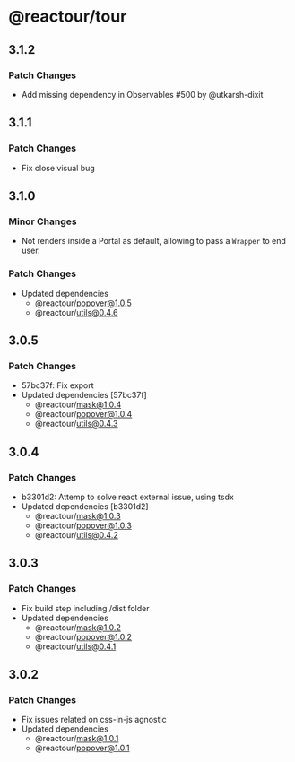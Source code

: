 # @reactour/tour

## 3.1.2

### Patch Changes

- Add missing dependency in Observables #500 by @utkarsh-dixit

## 3.1.1

### Patch Changes

- Fix close visual bug

## 3.1.0

### Minor Changes

- Not renders inside a Portal as default, allowing to pass a `Wrapper` to end user.

### Patch Changes

- Updated dependencies
  - @reactour/popover@1.0.5
  - @reactour/utils@0.4.6

## 3.0.5

### Patch Changes

- 57bc37f: Fix export
- Updated dependencies [57bc37f]
  - @reactour/mask@1.0.4
  - @reactour/popover@1.0.4
  - @reactour/utils@0.4.3

## 3.0.4

### Patch Changes

- b3301d2: Attemp to solve react external issue, using tsdx
- Updated dependencies [b3301d2]
  - @reactour/mask@1.0.3
  - @reactour/popover@1.0.3
  - @reactour/utils@0.4.2

## 3.0.3

### Patch Changes

- Fix build step including /dist folder
- Updated dependencies
  - @reactour/mask@1.0.2
  - @reactour/popover@1.0.2
  - @reactour/utils@0.4.1

## 3.0.2

### Patch Changes

- Fix issues related on css-in-js agnostic
- Updated dependencies
  - @reactour/mask@1.0.1
  - @reactour/popover@1.0.1

